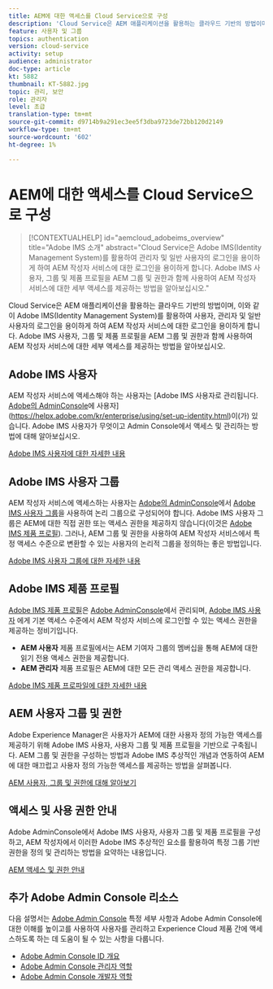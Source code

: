 ```yaml
---
title: AEM에 대한 액세스를 Cloud Service으로 구성
description: 'Cloud Service은 AEM 애플리케이션을 활용하는 클라우드 기반의 방법이며, 이와 같이 Adobe IMS(Identity Management System)를 활용하여 사용자, 관리자 및 일반 사용자의 로그인을 용이하게 하여 AEM 작성자 서비스에 대한 로그인을 용이하게 합니다. Adobe IMS 사용자, 사용자 그룹 및 제품 프로필이 모두 AEM 그룹 및 권한과 함께 사용하여 AEM 작성자에 대한 특정 액세스 권한을 제공하는 방법에 대해 알아보십시오.  '
feature: 사용자 및 그룹
topics: authentication
version: cloud-service
activity: setup
audience: administrator
doc-type: article
kt: 5882
thumbnail: KT-5882.jpg
topic: 관리, 보안
role: 관리자
level: 초급
translation-type: tm+mt
source-git-commit: d9714b9a291ec3ee5f3dba9723de72bb120d2149
workflow-type: tm+mt
source-wordcount: '602'
ht-degree: 1%

---
```



# AEM에 대한 액세스를 Cloud Service으로 구성

>[!CONTEXTUALHELP]
>id="aemcloud_adobeims_overview"
>title="Adobe IMS 소개"
>abstract="Cloud Service은 Adobe IMS(Identity Management System)를 활용하여 관리자 및 일반 사용자의 로그인을 용이하게 하여 AEM 작성자 서비스에 대한 로그인을 용이하게 합니다. Adobe IMS 사용자, 그룹 및 제품 프로필을 AEM 그룹 및 권한과 함께 사용하여 AEM 작성자 서비스에 대한 세부 액세스를 제공하는 방법을 알아보십시오."

Cloud Service은 AEM 애플리케이션을 활용하는 클라우드 기반의 방법이며, 이와 같이 Adobe IMS(Identity Management System)를 활용하여 사용자, 관리자 및 일반 사용자의 로그인을 용이하게 하여 AEM 작성자 서비스에 대한 로그인을 용이하게 합니다. Adobe IMS 사용자, 그룹 및 제품 프로필을 AEM 그룹 및 권한과 함께 사용하여 AEM 작성자 서비스에 대한 세부 액세스를 제공하는 방법을 알아보십시오.

## Adobe IMS 사용자

AEM 작성자 서비스에 액세스해야 하는 사용자는 [Adobe IMS 사용자로 관리됩니다. [Adobe의 AdminConsole](https://adminconsole.adobe.com)에 사용자](https://helpx.adobe.com/kr/enterprise/using/set-up-identity.html)이(가) 있습니다. Adobe IMS 사용자가 무엇이고 Admin Console에서 액세스 및 관리하는 방법에 대해 알아보십시오.

[Adobe IMS 사용자에 대한 자세한 내용](./adobe-ims-users.md)

## Adobe IMS 사용자 그룹

AEM 작성자 서비스에 액세스하는 사용자는 [Adobe의 AdminConsole](https://adminconsole.adobe.com)에서 [Adobe IMS 사용자 그룹](https://helpx.adobe.com/enterprise/using/user-groups.html)을 사용하여 논리 그룹으로 구성되어야 합니다. Adobe IMS 사용자 그룹은 AEM에 대한 직접 권한 또는 액세스 권한을 제공하지 않습니다(이것은 [Adobe IMS 제품 프로필](#adobe-ims-product-profiles)). 그러나, AEM 그룹 및 권한을 사용하여 AEM 작성자 서비스에서 특정 액세스 수준으로 변환할 수 있는 사용자의 논리적 그룹을 정의하는 좋은 방법입니다.

[Adobe IMS 사용자 그룹에 대한 자세한 내용](./adobe-ims-user-groups.md)

## Adobe IMS 제품 프로필

[Adobe IMS 제품 프로필](https://helpx.adobe.com/enterprise/using/manage-permissions-and-roles.html)은  [Adobe AdminConsole](https://adminconsole.adobe.com)에서 관리되며,  [Adobe IMS 사용자](#adobe-ims-users) 에게 기본 액세스 수준에서 AEM 작성자 서비스에 로그인할 수 있는 액세스 권한을 제공하는 정비기입니다.

+ __AEM 사용자__ 제품 프로필에서는 AEM 기여자 그룹의 멤버십을 통해 AEM에 대한 읽기 전용 액세스 권한을 제공합니다.
+ __AEM 관리자__ 제품 프로필은 AEM에 대한 모든 관리 액세스 권한을 제공합니다.

[Adobe IMS 제품 프로파일에 대한 자세한 내용](./adobe-ims-product-profiles.md)

## AEM 사용자 그룹 및 권한

Adobe Experience Manager은 사용자가 AEM에 대한 사용자 정의 가능한 액세스를 제공하기 위해 Adobe IMS 사용자, 사용자 그룹 및 제품 프로필을 기반으로 구축됩니다. AEM 그룹 및 권한을 구성하는 방법과 Adobe IMS 추상적인 개념과 연동하여 AEM에 대한 매끄럽고 사용자 정의 가능한 액세스를 제공하는 방법을 살펴봅니다.

[AEM 사용자, 그룹 및 권한에 대해 알아보기](./aem-users-groups-and-permissions.md)

## 액세스 및 사용 권한 안내

Adobe AdminConsole에서 Adobe IMS 사용자, 사용자 그룹 및 제품 프로필을 구성하고, AEM 작성자에서 이러한 Adobe IMS 추상적인 요소를 활용하여 특정 그룹 기반 권한을 정의 및 관리하는 방법을 요약하는 내용입니다.

[AEM 액세스 및 권한 안내](./walk-through.md)

## 추가 Adobe Admin Console 리소스

다음 설명서는 [Adobe Admin Console](https://adminconsole.adobe.com) 특정 세부 사항과 Adobe Admin Console에 대한 이해를 높이고를 사용하여 사용자를 관리하고 Experience Cloud 제품 간에 액세스하도록 하는 데 도움이 될 수 있는 사항을 다룹니다.

+ [Adobe Admin Console ID 개요](https://helpx.adobe.com/enterprise/using/identity.html)
+ [Adobe Admin Console 관리자 역할](https://helpx.adobe.com/enterprise/using/admin-roles.html)
+ [Adobe Admin Console 개발자 역할](https://helpx.adobe.com/enterprise/using/manage-developers.html)